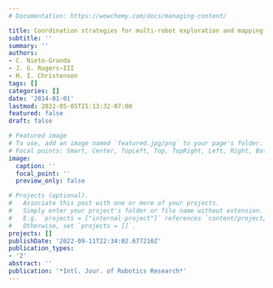 ```yaml
---
# Documentation: https://wowchemy.com/docs/managing-content/

title: Coordination strategies for multi-robot exploration and mapping
subtitle: ''
summary: ''
authors:
- C. Nieto-Granda
- J. G. Rogers~III
- H. I. Christensen
tags: []
categories: []
date: '2014-01-01'
lastmod: 2022-05-05T21:13:32-07:00
featured: false
draft: false

# Featured image
# To use, add an image named `featured.jpg/png` to your page's folder.
# Focal points: Smart, Center, TopLeft, Top, TopRight, Left, Right, BottomLeft, Bottom, BottomRight.
image:
  caption: ''
  focal_point: ''
  preview_only: false

# Projects (optional).
#   Associate this post with one or more of your projects.
#   Simply enter your project's folder or file name without extension.
#   E.g. `projects = ["internal-project"]` references `content/project/deep-learning/index.md`.
#   Otherwise, set `projects = []`.
projects: []
publishDate: '2022-09-11T22:34:02.677210Z'
publication_types:
- '2'
abstract: ''
publication: '*Intl. Jour. of Robotics Research*'
---
```

